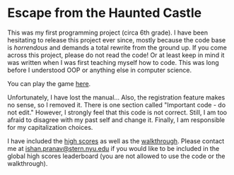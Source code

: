 # Escape from the Haunted Castle
This was my first programming project (circa 6th grade). I have been hesitating to release this project ever since, mostly because the code base is _horrendous_ and demands a total rewrite from the ground up. If you come across this project, please do not read the code! Or at least keep in mind it was written when I was first teaching myself how to code. This was long before I understood OOP or anything else in computer science.

You can play the game [here](https://ishanpranav.github.io/escape/).

Unfortunately, I have lost the manual... Also, the registration feature makes no sense, so I removed it. There is one section called "Important code - do not edit." However, I strongly feel that this code is not correct. Still, I am too afraid to disagree with my past self and change it. Finally, I am responsible for my capitalization choices.

I have included the [high scores](HISCORES.DAT) as well as the [walkthrough](WALKTHRU.txt). Please contact me at [ishan.pranav@stern.nyu.edu](mailto:ishan.pranav@stern.nyu.edu) if you would like to be included in the global high scores leaderboard (you are not allowed to use the code or the walkthrough).
